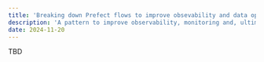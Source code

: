 ```yaml
---
title: 'Breaking down Prefect flows to improve obsevability and data ops'
description: 'A pattern to improve observability, monitoring and, ultimately, data operations with Prefect. We show how to find the right trade off between number of deployments and improved operations.'
date: 2024-11-20
---
```


TBD